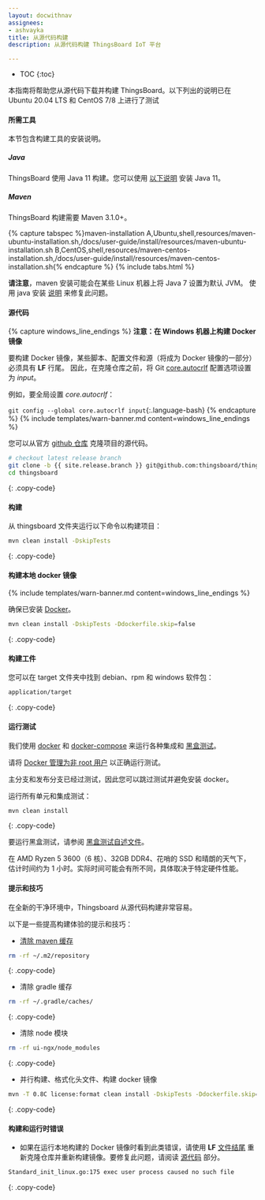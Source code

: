 ```yaml
---
layout: docwithnav
assignees:
- ashvayka
title: 从源代码构建
description: 从源代码构建 ThingsBoard IoT 平台

---
```


* TOC
{:toc}

本指南将帮助您从源代码下载并构建 ThingsBoard。以下列出的说明已在 Ubuntu 20.04 LTS 和 CentOS 7/8 上进行了测试

#### 所需工具

本节包含构建工具的安装说明。

##### Java

ThingsBoard 使用 Java 11 构建。您可以使用 [以下说明](/docs/user-guide/install/linux#java) 安装 Java 11。

##### Maven

ThingsBoard 构建需要 Maven 3.1.0+。

{% capture tabspec %}maven-installation
A,Ubuntu,shell,resources/maven-ubuntu-installation.sh,/docs/user-guide/install/resources/maven-ubuntu-installation.sh
B,CentOS,shell,resources/maven-centos-installation.sh,/docs/user-guide/install/resources/maven-centos-installation.sh{% endcapture %}
{% include tabs.html %}

**请注意**，maven 安装可能会在某些 Linux 机器上将 Java 7 设置为默认 JVM。
使用 java 安装 [说明](#java) 来修复此问题。

#### 源代码

{% capture windows_line_endings %}
**注意：在 Windows 机器上构建 Docker 镜像**

要构建 Docker 镜像，某些脚本、配置文件和源（将成为 Docker 镜像的一部分）必须具有 **LF** 行尾。
因此，在克隆仓库之前，将 Git [core.autocrlf](https://git-scm.com/docs/git-config#Documentation/git-config.txt-coreautocrlf) 配置选项设置为 _input_。

例如，要全局设置 *core.autocrlf*：

`git config --global core.autocrlf input`{:.language-bash}
{% endcapture %}
{% include templates/warn-banner.md content=windows_line_endings %}

您可以从官方 [github 仓库](https://github.com/thingsboard/thingsboard) 克隆项目的源代码。

```bash
# checkout latest release branch
git clone -b {{ site.release.branch }} git@github.com:thingsboard/thingsboard.git --depth 1
cd thingsboard
```
{: .copy-code}

#### 构建

从 thingsboard 文件夹运行以下命令以构建项目：

```bash
mvn clean install -DskipTests
```
{: .copy-code}

#### 构建本地 docker 镜像

{% include templates/warn-banner.md content=windows_line_endings %}

确保已安装 [Docker](https://docs.docker.com/engine/install/)。

```bash
mvn clean install -DskipTests -Ddockerfile.skip=false
```
{: .copy-code}

#### 构建工件

您可以在 target 文件夹中找到 debian、rpm 和 windows 软件包：
 
```bash
application/target
```
{: .copy-code}

#### 运行测试

我们使用 [docker](https://docs.docker.com/engine/install/) 和 [docker-compose](https://docs.docker.com/compose/install/) 来运行各种集成和 [黑盒测试](https://github.com/thingsboard/thingsboard/tree/master/msa/black-box-tests)。

请将 [Docker 管理为非 root 用户](https://docs.docker.com/engine/install/linux-postinstall/#manage-docker-as-a-non-root-user) 以正确运行测试。

主分支和发布分支已经过测试，因此您可以跳过测试并避免安装 docker。

运行所有单元和集成测试：

```bash
mvn clean install
```
{: .copy-code}

要运行黑盒测试，请参阅 [黑盒测试自述文件](https://github.com/thingsboard/thingsboard/blob/master/msa/black-box-tests/README.md)。

在 AMD Ryzen 5 3600（6 核）、32GB DDR4、花哨的 SSD 和晴朗的天气下，估计时间约为 1 小时。实际时间可能会有所不同，具体取决于特定硬件性能。

#### 提示和技巧

在全新的干净环境中，Thingsboard 从源代码构建非常容易。

以下是一些提高构建体验的提示和技巧：

- [清除 maven 缓存](https://www.baeldung.com/maven-clear-cache)
```bash
rm -rf ~/.m2/repository
```
{: .copy-code}

- 清除 gradle 缓存
```bash
rm -rf ~/.gradle/caches/
```
{: .copy-code}

- 清除 node 模块
```bash
rm -rf ui-ngx/node_modules
```
{: .copy-code}

- 并行构建、格式化头文件、构建 docker 镜像
```bash
mvn -T 0.8C license:format clean install -DskipTests -Ddockerfile.skip=false
```
{: .copy-code}

#### 构建和运行时错误

- 如果在运行本地构建的 Docker 镜像时看到此类错误，请使用 **LF** [文件结尾](https://git-scm.com/docs/git-config#Documentation/git-config.txt-coreautocrlf) 重新克隆仓库并重新构建镜像。要修复此问题，请阅读 [源代码](#source-code) 部分。

```bash
Standard_init_linux.go:175 exec user process caused no such file
```
{: .copy-code}